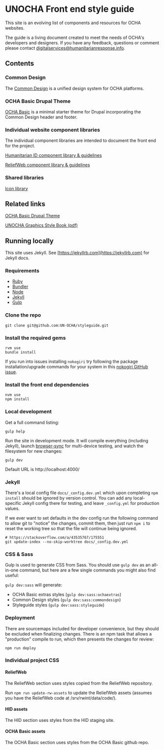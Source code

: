 # UNOCHA Front end style guide

This site is an evolving list of components and resources for OCHA websites.

The guide is a living document created to meet the needs of OCHA's developers and designers. If you have any feedback, questions or comment please contact digitalservices@humanitarianresponse.info.

## Contents

### Common Design

The [Common Design](https://un-ocha.github.io/styleguide/common-design) is a unified design system for OCHA platforms.

### OCHA Basic Drupal Theme

[OCHA Basic](https://un-ocha.github.io/styleguide/ocha) is a minimal starter theme for Drupal incorporating the Common Design header and footer.

### Individual website component libraries

The individual component libraries are intended to document the front end for the project.

[Humanitarian ID component library & guidelines](https://un-ocha.github.io/styleguide/hid)

[ReliefWeb component library & guidelines](https://un-ocha.github.io/styleguide/reliefweb)

### Shared libraries

[Icon library](https://un-ocha.github.io/styleguide/icons)

## Related links

[OCHA Basic Drupal Theme](https://github.com/UN-OCHA/ocha_basic)

[UNOCHA Graphics Style Book (pdf)](https://www.unocha.org/sites/unocha/files/dms/Documents/GraphicsStyleBook_for_public.pdf)

## Running locally

This site uses Jekyll. See [https://jekyllrb.com](https://jekyllrb.com) for Jekyll docs.

### Requirements

* [Ruby](https://www.ruby-lang.org/en/)
* [Bundler](http://bundler.io/)
* [Node](https://nodejs.org/)
* [Jekyll](https://jekyllrb.com)
* [Gulp](https://gulpjs.com)

### Clone the repo

```
git clone git@github.com:UN-OCHA/styleguide.git
```

### Install the required gems

```
rvm use
bundle install
```

If you run into issues installing `nokogiri` try following the package installation/upgrade commands for your system in this [nokogiri GitHub issue](https://github.com/sparklemotion/nokogiri/issues/1099).

### Install the front end dependencies

```
nvm use
npm install
```

### Local development

Get a full command listing:

```
gulp help
```

Run the site in development mode. It will compile everything (including Jekyll), launch [browser-sync](https://browsersync.io) for multi-device testing, and watch the filesystem for new changes:

```
gulp dev
```

Default URL is http://localhost:4000/

### Jekyll

There's a local config file `docs/_config.dev.yml` which upon completing `npm install` should be ignored by version control. You can add any local-specific Jekyll config there for testing, and leave `_config.yml` for production values.

If we ever want to set defaults in the dev config run the following command to allow git to "notice" the changes, commit them, then just run `npm i` to reset the working tree so that the file will continue being ignored.

```
# https://stackoverflow.com/a/43535767/175551
git update-index --no-skip-worktree docs/_config.dev.yml
```

### CSS & Sass

Gulp is used to generate CSS from Sass. You should use `gulp dev` as an all-in-one command, but here are a few single commands you might also find useful:

`gulp dev:sass` will generate:

* OCHA Basic extras styles (`gulp dev:sass:ochaextras`)
* Common Design styles (`gulp dev:sass:commondesign`)
* Styleguide styles (`gulp dev:sass:styleguide`)

### Deployment

There are sourcemaps included for developer convenience, but they should be excluded when finalizing changes. There is an npm task that allows a "production" compile to run, which then presents the changes for review:

```
npm run deploy
```

### Individual project CSS

#### ReliefWeb

The ReliefWeb section uses styles copied from the ReliefWeb repository.

Run `npm run update-rw-assets` to update the ReliefWeb assets (assumes you have the ReliefWeb code at /srv/rwint/data/code/).

#### HID assets

The HID section uses styles from the HID staging site.

#### OCHA Basic assets

The OCHA Basic section uses styles from the OCHA Basic github repo.
